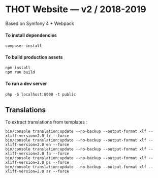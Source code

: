 # THOT Website — v2 / 2018-2019

Based on Symfony 4 + Webpack

#### To install dependencies

    composer install

#### To build production assets

    npm install
    npm run build

#### To run a dev server

    php -S localhost:8000 -t public

## Translations

To extract translations from templates :

    bin/console translation:update --no-backup --output-format xlf --xliff-version=2.0 fr --force
    bin/console translation:update --no-backup --output-format xlf --xliff-version=2.0 en --force
    bin/console translation:update --no-backup --output-format xlf --xliff-version=2.0 fa --force
    bin/console translation:update --no-backup --output-format xlf --xliff-version=2.0 ps --force
    bin/console translation:update --no-backup --output-format xlf --xliff-version=2.0 ar --force